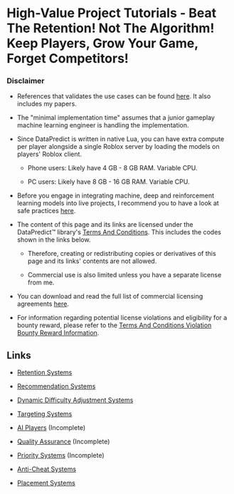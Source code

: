 # High-Value Project Tutorials - Beat The Retention! Not The Algorithm! Keep Players, Grow Your Game, Forget Competitors!

### Disclaimer

* References that validates the use cases can be found [here](HighValueProjectTutorials/References.md). It also includes my papers.

* The "minimal implementation time" assumes that a junior gameplay machine learning engineer is handling the implementation.

* Since DataPredict is written in native Lua, you can have extra compute per player alongside a single Roblox server by loading the models on players' Roblox client.

  * Phone users: Likely have 4 GB - 8 GB RAM. Variable CPU.
 
  * PC users: Likely have 8 GB - 16 GB RAM. Variable CPU.

* Before you engage in integrating machine, deep and reinforcement learning models into live projects, I recommend you to have a look at safe practices [here](HighValueProjectTutorials/SafePracticesForLiveProjects.md).

* The content of this page and its links are licensed under the DataPredict™ library's [Terms And Conditions](TermsAndConditions.md). This includes the codes shown in the links below.

  * Therefore, creating or redistributing copies or derivatives of this page and its links' contents are not allowed.

  * Commercial use is also limited unless you have a separate license from me.
  
* You can download and read the full list of commercial licensing agreements [here](https://github.com/AqwamCreates/DataPredict/blob/main/docs/DataPredictLibrariesLicensingAgreements.md).

* For information regarding potential license violations and eligibility for a bounty reward, please refer to the [Terms And Conditions Violation Bounty Reward Information](TermsAndConditionsViolationBountyRewardInformation.md).

## Links

* [Retention Systems](HighValueProjectTutorials/RetentionSystems.md)

* [Recommendation Systems](HighValueProjectTutorials/RecommendationSystems.md)

* [Dynamic Difficulty Adjustment Systems](HighValueProjectTutorials/DynamicDifficultyAdjustmentSystems.md)

* [Targeting Systems](HighValueProjectTutorials/TargetingSystems.md)

* [AI Players](HighValueProjectTutorials/AIPlayers.md) (Incomplete)

* [Quality Assurance](HighValueProjectTutorials/QualityAssurance.md) (Incomplete)

* [Priority Systems](HighValueProjectTutorials/PrioritySystems.md) (Incomplete)

* [Anti-Cheat Systems](HighValueProjectTutorials/AntiCheatSystems.md)

* [Placement Systems](HighValueProjectTutorials/PlacementSystems.md)